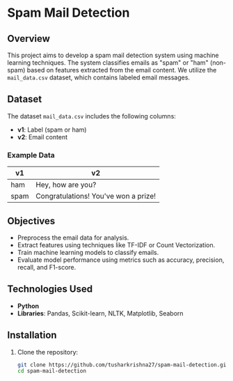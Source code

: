 # Spam Mail Detection

## Overview

This project aims to develop a spam mail detection system using machine learning techniques. The system classifies emails as "spam" or "ham" (non-spam) based on features extracted from the email content. We utilize the `mail_data.csv` dataset, which contains labeled email messages.

## Dataset

The dataset `mail_data.csv` includes the following columns:

- **v1**: Label (spam or ham)
- **v2**: Email content

### Example Data

| v1   | v2                                 |
|------|------------------------------------|
| ham  | Hey, how are you?                  |
| spam | Congratulations! You've won a prize! |

## Objectives

- Preprocess the email data for analysis.
- Extract features using techniques like TF-IDF or Count Vectorization.
- Train machine learning models to classify emails.
- Evaluate model performance using metrics such as accuracy, precision, recall, and F1-score.

## Technologies Used

- **Python**
- **Libraries**: Pandas, Scikit-learn, NLTK, Matplotlib, Seaborn

## Installation

1. Clone the repository:

   ```bash
   git clone https://github.com/tusharkrishna27/spam-mail-detection.git
   cd spam-mail-detection
